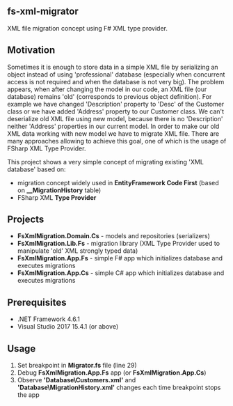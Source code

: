 ## fs-xml-migrator
XML file migration concept using F# XML type provider.

## Motivation
Sometimes it is enough to store data in a simple XML file by serializing an object instead of using 'professional' database (especially when concurrent access is not required and when the database is not very big). The problem appears, when after changing the model in our code, an XML file (our database) remains 'old' (corresponds to previous object definition). For example we have changed 'Description' property to 'Desc' of the Customer class or we have added 'Address' property to our Customer class. We can't deserialize old XML file using new model, because there is no 'Description' neither 'Address' properties in our current model. In order to make our old XML data working with new model we have to migrate XML file. There are many approaches allowing to achieve this goal, one of which is the usage of FSharp XML Type Provider.

This project shows a very simple concept of migrating existing 'XML database' based on:
* migration concept widely used in **EntityFramework Code First** (based on **__MigrationHistory** table) 
* FSharp XML **Type Provider**

## Projects
* **FsXmlMigration.Domain.Cs** - models and repositories (serializers)
* **FsXmlMigration.Lib.Fs** - migration library (XML Type Provider used to manipulate 'old' XML strongly typed data)
* **FsXmlMigration.App.Fs** - simple F# app which initializes database and executes migrations
* **FsXmlMigration.App.Cs** - simple C# app which initializes database and executes migrations

## Prerequisites
- .NET Framework 4.6.1
- Visual Studio 2017 15.4.1 (or above)

## Usage
1. Set breakpoint in **Migrator.fs** file (line 29)
2. Debug **FsXmlMigration.App.Fs** app (or **FsXmlMigration.App.Cs**)
3. Observe **'Database\Customers.xml'** and **'Database\MigrationHistory.xml'** changes each time breakpoint stops the app



